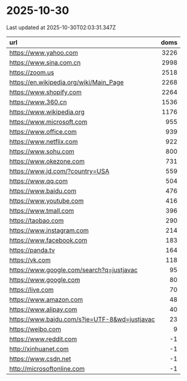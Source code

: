 # 2025-10-30

<!-- BEGIN -->
Last updated at 2025-10-30T02:03:31.347Z

url | doms
:- | -:
https://www.yahoo.com | 3226
https://www.sina.com.cn | 2998
https://zoom.us | 2518
https://en.wikipedia.org/wiki/Main_Page | 2268
https://www.shopify.com | 2264
https://www.360.cn | 1536
https://www.wikipedia.org | 1176
https://www.microsoft.com | 955
https://www.office.com | 939
https://www.netflix.com | 922
https://www.sohu.com | 800
https://www.okezone.com | 731
https://www.jd.com/?country=USA | 559
https://www.qq.com | 504
https://www.baidu.com | 476
https://www.youtube.com | 416
https://www.tmall.com | 396
https://taobao.com | 290
https://www.instagram.com | 214
https://www.facebook.com | 183
https://panda.tv | 164
https://vk.com | 118
https://www.google.com/search?q=justjavac | 95
https://www.google.com | 80
https://live.com | 70
https://www.amazon.com | 48
https://www.alipay.com | 40
https://www.baidu.com/s?ie=UTF-8&wd=justjavac | 23
https://weibo.com | 9
https://www.reddit.com | -1
http://xinhuanet.com | -1
https://www.csdn.net | -1
http://microsoftonline.com | -1
<!-- END -->
